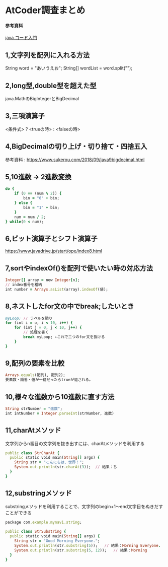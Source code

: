 # AtCoder調査まとめ

#### 参考資料
[java コード入門](https://java-code.jp/)

## 1,文字列を配列に入れる方法
String word = "あいうえお";
String[] wordList = word.split("");


## 2,long型,double型を超えた型
java.MathのBigIntegerとBigDecimal


## 3,三項演算子
<条件式> ? <trueの時> : <falseの時>

## 4,BigDecimalの切り上げ・切り捨て・四捨五入
参考資料 : https://www.sukerou.com/2018/09/java9bigdecimal.html


## 5,10進数 → 2進数変換
~~~ruby
do {
    if (0 == (num % 2)) { 
        bin = "0" + bin;
    } else {
        bin = "1" + bin;
    }
    num = num / 2;
} while(0 < num);
~~~


## 6,ビット演算子とシフト演算子

https://www.javadrive.jp/start/ope/index8.html


## 7,sortやindexOf()を配列で使いたい時の対応方法

~~~ruby
Integer[] array = new Integer[n];
// index番号を格納
int number = Arrays.asList(array).indexOf(値);
~~~


## 8,ネストしたfor文の中でbreak;したいとき

~~~ruby
myLoop: // ラベルを貼り
for (int i = o, i < 10, i++) {
    for (int j = 0, j < 10, j++) {
        // 処理を書く
        break myLoop; ←これで二つのfor文を抜ける
    }
}
~~~


## 9,配列の要素を比較

~~~ruby
Arrays.equals(配列1, 配列2);
要素数・順番・値が一緒だったらtrueが返される。
~~~


## 10,様々な進数から10進数に直す方法

~~~ruby
String strNumber = "進数";
int intNumber = Integer.parseInt(strNumber, 進数)
~~~


## 11,charAtメソッド

文字列からn番目の文字列を抜き出すには、charAtメソッドを利用する  

~~~ruby
public class StrCharAt {
  public static void main(String[] args) {
    String str = "こんにちは、世界！";
    System.out.println(str.charAt(3));  // 結果：ち
  }
}
~~~


## 12,substringメソッド

substringメソッドを利用することで、文字列のbegin+1～end文字目をぬきだすことができる  

~~~ruby
package com.example.mynavi.string;
 
public class StrSubstring {
  public static void main(String[] args) {
    String str = "Good Morning Everyone.";
    System.out.println(str.substring(5));   // 結果：Morning Everyone.
    System.out.println(str.substring(5, 12));   // 結果：Morning
  }
}
~~~
